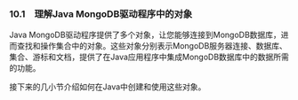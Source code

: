 ### 10.1　理解Java MongoDB驱动程序中的对象

Java MongoDB驱动程序提供了多个对象，让您能够连接到MongoDB数据库，进而查找和操作集合中的对象。这些对象分别表示MongoDB服务器连接、数据库、集合、游标和文档，提供了在Java应用程序中集成MongoDB数据库中的数据所需的功能。

接下来的几小节介绍如何在Java中创建和使用这些对象。

